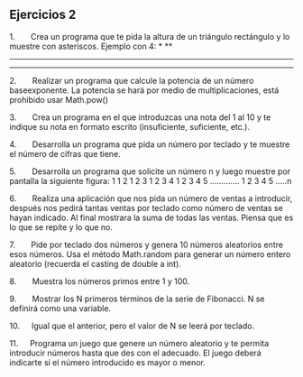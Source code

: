 ## Ejercicios 2


1.    Crea un programa que te pida la altura de un triángulo rectángulo y lo muestre con asteriscos. Ejemplo con 4:
*
**
***
****

2.    Realizar un programa que calcule la potencia de un número baseexponente. La potencia se hará por medio de multiplicaciones, está prohibido usar Math.pow()

3.    Crea un programa en el que introduzcas una nota del 1 al 10 y te indique su nota en formato escrito (insuficiente, suficiente, etc.).

4.    Desarrolla un programa que pida un número por teclado y te muestre el número de cifras que tiene.

5.    Desarrolla un programa que solicite un número n y luego muestre por pantalla la siguiente figura:
1
1 2
1 2 3
1 2 3 4
1 2 3 4 5
………….
1 2 3 4 5 …..n

6.    Realiza una aplicación que nos pida un número de ventas a introducir, después nos pedirá tantas ventas por teclado como número de ventas se hayan indicado. Al final mostrara la suma de todas las ventas. Piensa que es lo que se repite y lo que no.

7.    Pide por teclado dos números y genera 10 números aleatorios entre esos números. Usa el método Math.random para generar un número entero aleatorio (recuerda el casting de double a int).

8.    Muestra los números primos entre 1 y 100.

9.    Mostrar los N primeros términos de la serie de Fibonacci. N se definirá como una variable.

10.   Igual que el anterior, pero el valor de N se leerá por teclado.

11.   Programa un juego que genere un número aleatorio y te permita introducir números hasta que des con el adecuado. El juego deberá indicarte si el número introducido es mayor o menor.
